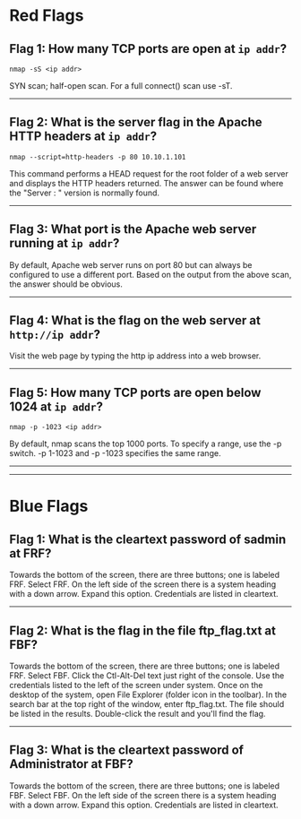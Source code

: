 # Red Flags

## Flag 1: How many TCP ports are open at `ip addr`?

`nmap -sS <ip addr>`

SYN scan; half-open scan. For a full connect() scan use -sT.
********************************

## Flag 2: What is the server flag in the Apache HTTP headers at `ip addr`?

`nmap --script=http-headers -p 80 10.10.1.101`

This command performs a HEAD request for the root folder of a web server and displays the HTTP headers returned. The answer can be found where the "Server : " version is normally found.
********************************

## Flag 3: What port is the Apache web server running at `ip addr`?

By default, Apache web server runs on port 80 but can always be configured to use a different port. Based on the output from the above scan, the answer should be obvious.
********************************

## Flag 4: What is the flag on the web server at `http://ip addr`?

Visit the web page by typing the http ip address into a web browser.

********************************
## Flag 5: How many TCP ports are open below 1024 at `ip addr`?

`nmap -p -1023 <ip addr>`

By default, nmap scans the top 1000 ports. To specify a range, use the -p switch. -p 1-1023 and -p -1023 specifies the same range.

********************************
********************************
# Blue Flags

## Flag 1: What is the cleartext password of sadmin at FRF?

Towards the bottom of the screen, there are three buttons; one is labeled FRF. Select FRF. On the left side of the screen there is a system heading with a down arrow. Expand this option. Credentials are listed in cleartext. 
********************************

## Flag 2: What is the flag in the file ftp_flag.txt at FBF?

Towards the bottom of the screen, there are three buttons; one is labeled FRF. Select FBF. Click the Ctl-Alt-Del text just right of the console. Use the credentials listed to the left of the screen under system. Once on the desktop of the system, open File Explorer (folder icon in the toolbar). In the search bar at the top right of the window, enter ftp_flag.txt. The file should be listed in the results. Double-click the result and you'll find the flag. 
********************************

## Flag 3: What is the cleartext password of Administrator at FBF?

Towards the bottom of the screen, there are three buttons; one is labeled FBF. Select FBF. On the left side of the screen there is a system heading with a down arrow. Expand this option. Credentials are listed in cleartext. 